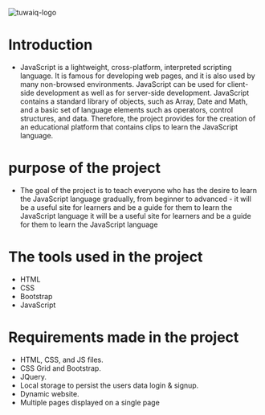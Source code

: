 ![tuwaiq-logo](https://user-images.githubusercontent.com/92294013/139496718-7de64aff-5d73-4bbf-a6d6-99eeb457a6a2.jpg)
# Introduction 
- JavaScript is a lightweight, cross-platform, interpreted scripting language.
It is famous for developing web pages, and it is also used by many non-browsed environments.
JavaScript can be used for client-side development as well as for server-side development. 
JavaScript contains a standard library of objects, such as Array, Date and Math, and a basic set of language elements such as operators, control structures, and data.
Therefore, the project provides for the creation of an educational platform that contains clips to learn the JavaScript language.

# purpose of the project
-  The goal of the project is to teach everyone who has the desire to learn the JavaScript language gradually, from beginner to advanced -  it will be a useful site for learners and be a guide for them to learn the JavaScript language it will be a useful site for learners and be a guide for them to learn the JavaScript language

# The tools used in the project
- HTML
- CSS
- Bootstrap
- JavaScript

# Requirements made in the project
- HTML, CSS, and JS files.
- CSS Grid and Bootstrap.
- JQuery.
- Local storage to persist the users data login & signup.
- Dynamic website.
- Multiple pages displayed on a single page
